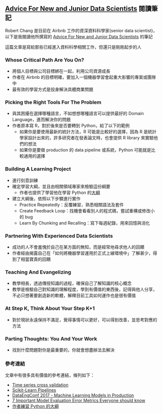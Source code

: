 ## [Advice For New and Junior Data Scientists](https://medium.com/@rchang/advice-for-new-and-junior-data-scientists-2ab02396cf5b) 閱讀筆記

Robert Chang 是目前在 Airbnb 工作的資深資料科學家(senior data scientist)，以下是我閱讀他所撰寫的 [Advice For New and Junior Data Scientists](https://medium.com/@rchang/advice-for-new-and-junior-data-scientists-2ab02396cf5b) 的筆記

這篇文章是寫給那些已經進入資料科學相關工作，但還只是剛剛起步的人

### Whose Critical Path Are You On?

- 將個人目標與公司目標綁在一起，利用公司資源成長
- 作者在 Airbnb 的目標明確，要加入一個機器學習會起重大影響的專案或團隊中
- 最有效的學習方式是投身解決具體商業問題

### Picking the Right Tools For The Problem

- 與其困擾在選擇哪種語言，不如想想哪種語言可以提供最好的 Domain Language，進而解決你的問題
- 作者原本寫 R，對於後來是否要轉到 Python，給了以下的範例
    - 如果你是要使用最新的統計方法，R 可能是比較好的選擇，因為 R 是統計學家設計出來的，許多研究者在發表論文時，也會提供 R library 來實驗他們的想法
    - 如果你是要做 production 的 data pipeline 或系統，Python 可能就是比較通用的選擇

### Building A Learning Project

- 進行刻意訓練
- 確定學習大綱，並且由相關領域專家來檢驗這份綱要
    - 作者也提供了學習他在學習 Python 的[大綱](https://github.com/robert8138/python-deliberate-practice)
- 建立大綱後，依照以下步驟進行實作
    - Practice Repeatedly：反覆練習，熟悉相關語法及套件
    - Create Feedback Loop：找機會看看別人的程式碼，嘗試重構或修改小的 bug
    - Learn By Chunking and Recalling：寫下每週紀錄，用來回憶與消化

### Partnering With Experienced Data Scientists

- 成功的人不會羞愧於自己在某方面的無知，而是經常地尋求他人的回饋
- 作者經由揭露自己在「如何將機器學習運用於正式上線環境中」了解甚少，得到了相當寶貴的回饋

### Teaching And Evangelizing

- 教學相長，透過傳授知識的過程，確保自己了解知識的核心概念
- 教學是檢驗自己對知識的理解程度，學到有價值的東西後，記得與他人分享，不必只想著要創造新的軟體，解釋目前工具如何運作也是很有價值

### At Step K, Think About Your Step K+1

- 對於現狀永遠保持不滿足，覺得事情可以更好，可以得到改善，並思考對應的方法

### Parting Thoughts: You And Your Work

- 找到什麼問題對你是最重要的，你就會想盡辦法去解決

### 參考連結

文章中有很多具有價值的參考連結，條列如下：

- [Time series cross validation](https://robjhyndman.com/hyndsight/tscv/)
- [Scikit-Learn Pipelines](http://scikit-learn.org/stable/modules/generated/sklearn.pipeline.Pipeline.html)
- [DataEngConf 2017 - Machine Learning Models in Production](https://www.slideshare.net/SharathRao6/lessons-from-integrating-machine-learning-models-into-data-products)
- [7 Important Model Evaluation Error Metrics Everyone should know](https://www.analyticsvidhya.com/blog/2016/02/7-important-model-evaluation-error-metrics/)
- [作者練習 Python 的大綱](https://github.com/robert8138/python-deliberate-practice)